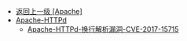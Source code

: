 - [返回上一级 [Apache]](/3、Web容器漏洞/Apache)
- [Apache-HTTPd](/3、Web容器漏洞/Apache/Apache-HTTPd/)
  - [Apache-HTTPd-换行解析漏洞-CVE-2017-15715](/3、Web容器漏洞/Apache/Apache-HTTPd/Apache-HTTPd-换行解析漏洞-CVE-2017-15715.md)
